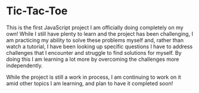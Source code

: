 # Tic-Tac-Toe

This is the first JavaScript project I am officially doing completely on my own! While I still have plenty to learn and the project has been challenging, I am practicing my ability to solve these problems myself and, rather than watch a tutorial, I have been looking up specific questions I have to address challenges that I encounter and struggle to find solutions for myself. By doing this I am learning a lot more by overcoming the challenges more independently.

While the project is still a work in process, I am continuing to work on it amid other topics I am learning, and plan to have it completed soon!